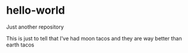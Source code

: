 # hello-world
Just another repository

This is just to tell that I've had moon tacos and they are way better than earth tacos

